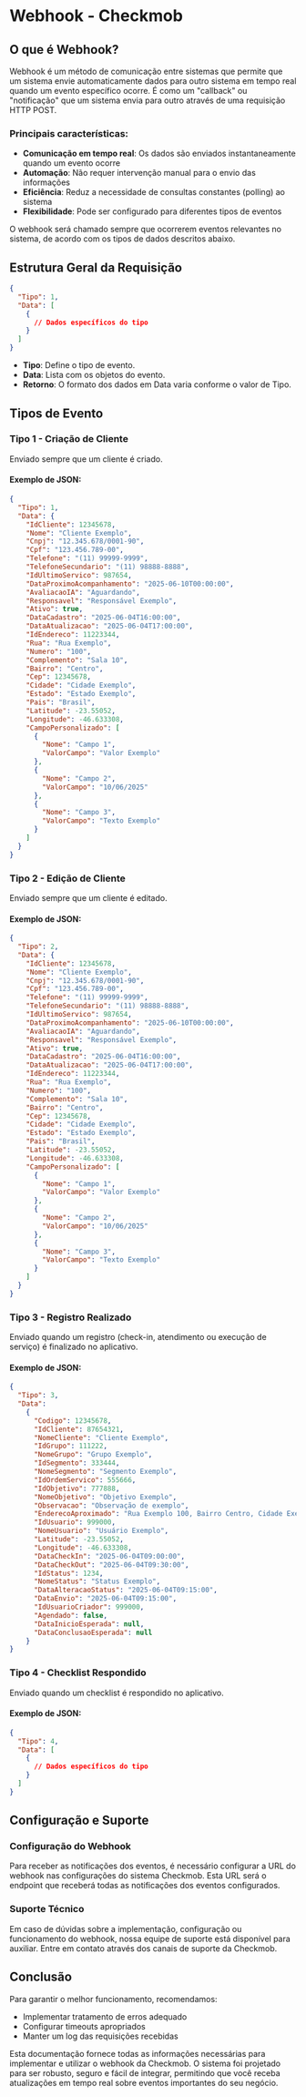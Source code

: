 # Webhook - Checkmob

## O que é Webhook?

Webhook é um método de comunicação entre sistemas que permite que um sistema envie automaticamente dados para outro sistema em tempo real quando um evento específico ocorre. É como um "callback" ou "notificação" que um sistema envia para outro através de uma requisição HTTP POST.

### Principais características:
- **Comunicação em tempo real**: Os dados são enviados instantaneamente quando um evento ocorre
- **Automação**: Não requer intervenção manual para o envio das informações
- **Eficiência**: Reduz a necessidade de consultas constantes (polling) ao sistema
- **Flexibilidade**: Pode ser configurado para diferentes tipos de eventos

O webhook será chamado sempre que ocorrerem eventos relevantes no sistema, de acordo com os tipos de dados descritos abaixo.



## Estrutura Geral da Requisição

```json
{
  "Tipo": 1,
  "Data": [
    {
      // Dados específicos do tipo
    }
  ]
}
```

- **Tipo**: Define o tipo de evento.
- **Data**: Lista com os objetos do evento.
- **Retorno**: O formato dos dados em Data varia conforme o valor de Tipo.


## Tipos de Evento

### Tipo 1 - Criação de Cliente

Enviado sempre que um cliente é criado.

#### Exemplo de JSON:

```json
{
  "Tipo": 1,
  "Data": {
    "IdCliente": 12345678,
    "Nome": "Cliente Exemplo",
    "Cnpj": "12.345.678/0001-90",
    "Cpf": "123.456.789-00",
    "Telefone": "(11) 99999-9999",
    "TelefoneSecundario": "(11) 98888-8888",
    "IdUltimoServico": 987654,
    "DataProximoAcompanhamento": "2025-06-10T00:00:00",
    "AvaliacaoIA": "Aguardando",
    "Responsavel": "Responsável Exemplo",
    "Ativo": true,
    "DataCadastro": "2025-06-04T16:00:00",
    "DataAtualizacao": "2025-06-04T17:00:00",
    "IdEndereco": 11223344,
    "Rua": "Rua Exemplo",
    "Numero": "100",
    "Complemento": "Sala 10",
    "Bairro": "Centro",
    "Cep": 12345678,
    "Cidade": "Cidade Exemplo",
    "Estado": "Estado Exemplo",
    "Pais": "Brasil",
    "Latitude": -23.55052,
    "Longitude": -46.633308,
    "CampoPersonalizado": [
      {
        "Nome": "Campo 1",
        "ValorCampo": "Valor Exemplo"
      },
      {
        "Nome": "Campo 2",
        "ValorCampo": "10/06/2025"
      },
      {
        "Nome": "Campo 3",
        "ValorCampo": "Texto Exemplo"
      }
    ]
  }
}
```

### Tipo 2 - Edição de Cliente

Enviado sempre que um cliente é editado.

#### Exemplo de JSON:

```json
{
  "Tipo": 2,
  "Data": {
    "IdCliente": 12345678,
    "Nome": "Cliente Exemplo",
    "Cnpj": "12.345.678/0001-90",
    "Cpf": "123.456.789-00",
    "Telefone": "(11) 99999-9999",
    "TelefoneSecundario": "(11) 98888-8888",
    "IdUltimoServico": 987654,
    "DataProximoAcompanhamento": "2025-06-10T00:00:00",
    "AvaliacaoIA": "Aguardando",
    "Responsavel": "Responsável Exemplo",
    "Ativo": true,
    "DataCadastro": "2025-06-04T16:00:00",
    "DataAtualizacao": "2025-06-04T17:00:00",
    "IdEndereco": 11223344,
    "Rua": "Rua Exemplo",
    "Numero": "100",
    "Complemento": "Sala 10",
    "Bairro": "Centro",
    "Cep": 12345678,
    "Cidade": "Cidade Exemplo",
    "Estado": "Estado Exemplo",
    "Pais": "Brasil",
    "Latitude": -23.55052,
    "Longitude": -46.633308,
    "CampoPersonalizado": [
      {
        "Nome": "Campo 1",
        "ValorCampo": "Valor Exemplo"
      },
      {
        "Nome": "Campo 2",
        "ValorCampo": "10/06/2025"
      },
      {
        "Nome": "Campo 3",
        "ValorCampo": "Texto Exemplo"
      }
    ]
  }
}
```

### Tipo 3 - Registro Realizado

Enviado quando um registro (check-in, atendimento ou execução de serviço) é finalizado no aplicativo.

#### Exemplo de JSON:

```json
{
  "Tipo": 3,
  "Data": 
    {
      "Codigo": 12345678,
      "IdCliente": 87654321,
      "NomeCliente": "Cliente Exemplo",
      "IdGrupo": 111222,
      "NomeGrupo": "Grupo Exemplo",
      "IdSegmento": 333444,
      "NomeSegmento": "Segmento Exemplo",
      "IdOrdemServico": 555666,
      "IdObjetivo": 777888,
      "NomeObjetivo": "Objetivo Exemplo",
      "Observacao": "Observação de exemplo",
      "EnderecoAproximado": "Rua Exemplo 100, Bairro Centro, Cidade Exemplo, Estado, 12345-678, Brasil",
      "IdUsuario": 999000,
      "NomeUsuario": "Usuário Exemplo",
      "Latitude": -23.55052,
      "Longitude": -46.633308,
      "DataCheckIn": "2025-06-04T09:00:00",
      "DataCheckOut": "2025-06-04T09:30:00",
      "IdStatus": 1234,
      "NomeStatus": "Status Exemplo",
      "DataAlteracaoStatus": "2025-06-04T09:15:00",
      "DataEnvio": "2025-06-04T09:15:00",
      "IdUsuarioCriador": 999000,
      "Agendado": false,
      "DataInicioEsperada": null,
      "DataConclusaoEsperada": null
    }
}
```

### Tipo 4 - Checklist Respondido

Enviado quando um checklist é respondido no aplicativo.

#### Exemplo de JSON:

```json
{
  "Tipo": 4,
  "Data": [
    {
      // Dados específicos do tipo
    }
  ]
}
```

## Configuração e Suporte

### Configuração do Webhook
Para receber as notificações dos eventos, é necessário configurar a URL do webhook nas configurações do sistema Checkmob. Esta URL será o endpoint que receberá todas as notificações dos eventos configurados.

### Suporte Técnico
Em caso de dúvidas sobre a implementação, configuração ou funcionamento do webhook, nossa equipe de suporte está disponível para auxiliar. Entre em contato através dos canais de suporte da Checkmob.

## Conclusão
Para garantir o melhor funcionamento, recomendamos:

- Implementar tratamento de erros adequado
- Configurar timeouts apropriados
- Manter um log das requisições recebidas


Esta documentação fornece todas as informações necessárias para implementar e utilizar o webhook da Checkmob. O sistema foi projetado para ser robusto, seguro e fácil de integrar, permitindo que você receba atualizações em tempo real sobre eventos importantes do seu negócio.


